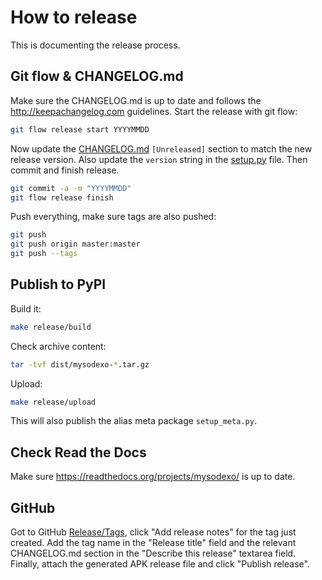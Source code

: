 # How to release

This is documenting the release process.


## Git flow & CHANGELOG.md

Make sure the CHANGELOG.md is up to date and follows the http://keepachangelog.com guidelines.
Start the release with git flow:
```sh
git flow release start YYYYMMDD
```
Now update the [CHANGELOG.md](/CHANGELOG.md) `[Unreleased]` section to match the new release version.
Also update the `version` string in the [setup.py](/setup.py) file. Then commit and finish release.
```sh
git commit -a -m "YYYYMMDD"
git flow release finish
```
Push everything, make sure tags are also pushed:
```sh
git push
git push origin master:master
git push --tags
```

## Publish to PyPI

Build it:
```sh
make release/build
```
Check archive content:
```sh
tar -tvf dist/mysodexo-*.tar.gz
```
Upload:
```sh
make release/upload
```
This will also publish the alias meta package `setup_meta.py`.

## Check Read the Docs

Make sure <https://readthedocs.org/projects/mysodexo/> is up to date.

## GitHub

Got to GitHub [Release/Tags](https://github.com/AndreMiras/mysodexo/tags), click "Add release notes" for the tag just created.
Add the tag name in the "Release title" field and the relevant CHANGELOG.md section in the "Describe this release" textarea field.
Finally, attach the generated APK release file and click "Publish release".
